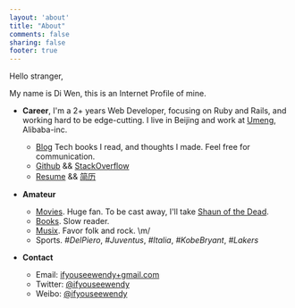 ```yaml
---
layout: 'about'
title: "About"
comments: false
sharing: false
footer: true
---
```


Hello stranger,

My name is Di Wen, this is an Internet Profile of mine.

+ **Career**, I'm a 2+ years Web Developer, focusing on Ruby and Rails, and working hard to be edge-cutting. I live in Beijing and work at [Umeng](http://www.umeng.com), Alibaba-inc.

  - [Blog](http://blog.ifyouseewendy.com) Tech books I read, and thoughts I made. Feel free for communication.
  - [Github](https://github.com/ifyouseewendy) && [StackOverflow](http://stackoverflow.com/users/1331774/ifyouseewendy)
  - [Resume](https://github.com/ifyouseewendy/ifyouseewendy.github.io/raw/source/image-repo/Resume%20-%20Di%20Wen.pdf) && [简历](https://github.com/ifyouseewendy/ifyouseewendy.github.io/raw/source/image-repo/%E7%AE%80%E5%8E%86%20-%20%E6%B8%A9%E8%BF%AA.pdf)

+ **Amateur**

  - [Movies](http://movie.douban.com/people/desperado.w/). Huge fan. To be cast away, I'll take [Shaun of the Dead](http://movie.douban.com/subject/1308755/).
  - [Books](http://book.douban.com/people/desperado.w/). Slow reader.
  - [Musix](http://www.xiami.com/u/463005). Favor folk and rock. \m/
  - Sports. *#DelPiero*, *#Juventus*, *#Italia*, *#KobeBryant*, *#Lakers*

+ **Contact**

  - Email: [ifyouseewendy+gmail.com](mailto:ifyouseewendy@gmail.com)
  - Twitter: [@ifyouseewendy](https://twitter.com/ifyouseewendy)
  - Weibo: [@ifyouseewendy](http://weibo.com/ifyouseekay)

